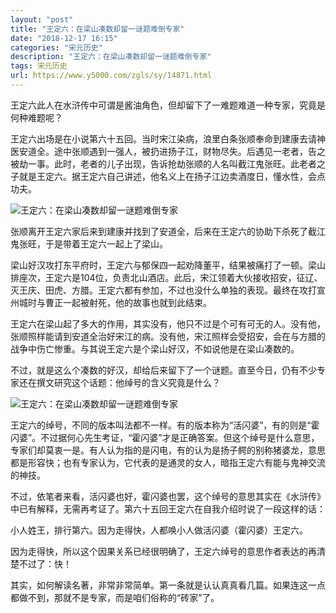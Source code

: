 ```yaml
---
layout: "post"
title: "王定六：在梁山凑数却留一谜题难倒专家"
date: "2018-12-17 16:15"
categories: "宋元历史"
description: "王定六：在梁山凑数却留一谜题难倒专家"
tags: 宋元历史
url: https://www.y5000.com/zgls/sy/14871.html
---
```






王定六此人在水浒传中可谓是酱油角色，但却留下了一难题难道一种专家，究竟是何种难题呢？

王定六出场是在小说第六十五回。当时宋江染病，浪里白条张顺奉命到建康去请神医安道全。途中张顺遇到一强人，被扔进扬子江，财物尽失。后遇见一老者，告之被劫一事。此时，老者的儿子出现，告诉抢劫张顺的人名叫截江鬼张旺。此老者之子就是王定六。据王定六自己讲述，他名义上在扬子江边卖酒度日，懂水性，会点功夫。

![王定六：在梁山凑数却留一谜题难倒专家](/uploads/allimg/170224/6-1F22409553K30.JPG)

张顺离开王定六家后来到建康并找到了安道全，后来在王定六的协助下杀死了截江鬼张旺，于是带着王定六一起上了梁山。

梁山好汉攻打东平府时，王定六与郁保四一起劝降董平，结果被痛打了一顿。梁山排座次，王定六是104位，负责北山酒店。此后，宋江领着大伙接收招安，征辽、灭王庆、田虎、方腊。王定六都有参加，不过也没什么单独的表现。最终在攻打宣州城时与曹正一起被射死，他的故事也就到此结束。

王定六在梁山起了多大的作用，其实没有，他只不过是个可有可无的人。没有他，张顺照样能请到安道全治好宋江的病。没有他，宋江照样会受招安，会在与方腊的战争中伤亡惨重。与其说王定六是个梁山好汉，不如说他是在梁山凑数的。

不过，就是这么个凑数的好汉，却给后来留下了一个谜题。直至今日，仍有不少专家还在撰文研究这个话题：他绰号的含义究竟是什么？

![王定六：在梁山凑数却留一谜题难倒专家](/uploads/allimg/170224/6-1F224095634259.JPG)

王定六的绰号，不同的版本叫法都不一样。有的版本称为“活闪婆”，有的则是“霍闪婆”。不过据何心先生考证，“霍闪婆”才是正确答案。但这个绰号是什么意思，专家们却莫衷一是。有人认为指的是闪电，有的认为是扬子鳄的别称猪婆龙，意思都是形容快；也有专家认为，它代表的是通灵的女人，暗指王定六有能与鬼神交流的神技。

不过，依笔者来看，活闪婆也好，霍闪婆也罢，这个绰号的意思其实在《水浒传》中已有解释，无需再考证了。第六十五回王定六在自我介绍时说了一段这样的话：

小人姓王，排行第六。因为走得快，人都唤小人做活闪婆（霍闪婆）王定六。

因为走得快，所以这个因果关系已经很明确了，王定六绰号的意思作者表达的再清楚不过了：快！

其实，如何解读名著，非常非常简单。第一条就是认认真真看几篇。如果连这一点都做不到，那就不是专家，而是咱们俗称的“砖家”了。
